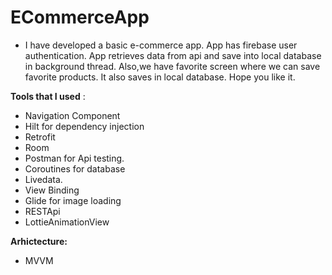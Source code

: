 # ECommerceApp


- I have developed a basic e-commerce app. App has firebase user authentication.
 App retrieves data from api and save into local database in background thread. 
 Also,we have favorite screen where we can save favorite products.
 It also saves in local database. Hope you like it.

**Tools that I used** :

- Navigation Component
- Hilt for dependency injection
- Retrofit 
- Room
- Postman for Api testing.
- Coroutines for database
- Livedata.
- View Binding
- Glide for image loading
- RESTApi
- LottieAnimationView

**Arhictecture:**

- MVVM
